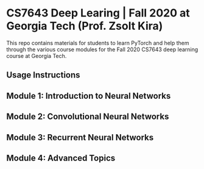 # CS7643 Deep Learing | Fall 2020 at Georgia Tech (Prof. Zsolt Kira)

This repo contains materials for students to learn PyTorch and help them through the various course modules for the Fall 2020 CS7643 deep learning course at Georgia Tech.


## Usage Instructions 





## Module 1: Introduction to Neural Networks





## Module 2: Convolutional Neural Networks


## Module 3: Recurrent Neural Networks


## Module 4: Advanced Topics

